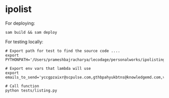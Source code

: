# ipolist


For deploying:

```
sam build && sam deploy
```

For testing locally:

```
# Export path for test to find the source code ....
export PYTHONPATH='/Users/prameshbajracharya/lecodage/personalworks/ipolisting'

# Export env vars that lambda will use
export emails_to_send='yccgpzaixr@scpulse.com,gthbpahyukbtns@knowledgemd.com,vyorwfydebrn@knowledgemd.com'

# Call function
python tests/listing.py
```